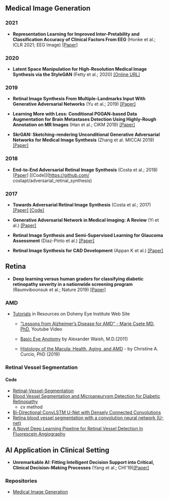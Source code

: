 
## Medical Image Generation

### 2021

* **Representation Learning for Improved Inter-Pretability and Classification Accuracy of Clinical Factors From EEG**  (Honke et al.; ICLR 2021; EEG Image) [[Paper]](https://openreview.net/forum?id=TVjLza1t4hI)

### 2020

* **Latent Space Manipulation for High-Resolution Medical Image Synthesis via the StyleGAN** (Fetty et al.; 2020) [[Online URL]](https://www.sciencedirect.com/science/article/pii/S0939388920300544) 

### 2019

* **Retinal Image Synthesis From Multiple-Landmarks Input With Generative Adversarial Networks**
  (Yu et al.; 2019) [[Paper]](https://biomedical-engineering-online.biomedcentral.com/track/pdf/10.1186/s12938-019-0682-x)

* **Learning More with Less: Conditional PGGAN-based Data Augmentation for Brain Metastases Detection Using Highly-Rough Annotation on MR Images** 
    (Han et al.; CIKM 2019) [[Paper]](https://arxiv.org/abs/1902.09856)

* **SkrGAN: Sketching-rendering Unconditional Generative Adversarial Networks for Medical Image Synthesis** (Zhang et al. MICCAI 2019) [[Paper]](https://arxiv.org/abs/1908.04346)
### 2018

* **End-to-End Adversarial Retinal Image Synthesis** (Costa et al.; 2018) [[Paper]](https://repositorio.inesctec.pt/bitstream/123456789/8302/1/P-00N-22X.pdf) [[Code]](https://github.com/ costapt/adversarial_retinal_synthesis)

### 2017

* **Towards Adversarial Retinal Image Synthesis** (Costa et al.; 2017) [[Paper]](https://arxiv.org/abs/1701.08974) [[Code]](https://github.com/costapt/vess2ret)

* **Generative Adversarial Network in Medical Imaging: A Review** (Yi et al.) [[Paper]](https://arxiv.org/pdf/1809.07294v4.pdf)


* **Retinal Image Synthesis and Semi-Supervised Learning for Glaucoma Assessment** (Diaz-Pinto et al.) [[Paper]](https://www.researchgate.net/publication/331600377_Retinal_Image_Synthesis_and_Semi-Supervised_Learning_for_Glaucoma_Assessment)

* **Retinal Image Synthesis for CAD Development** (Appan K et al.) [[Paper]](http://web2py.iiit.ac.in/research_centres/publications/download/inproceedings.pdf.b0f3d9dec1202f8d.49434941525f323031382e706466.pdf)


## Retina

* **Deep learning versus human graders for classifying diabetic retinopathy severity in a nationwide screening program** (Raumviboonsuk et al.; Nature 2019)
[[Paper]](https://www.nature.com/articles/s41746-019-0099-8)

### AMD

* [Tutorials](https://rimr.doheny.org/resources/tutorials/) in Resources on Doheny Eye Institute Web Site
  * ["Lessons from Alzheimer’s Disease for AMD" - Marie Csete MD, PhD](https://www.youtube.com/watch?v=2Isyo42r5mM&list=PLA9ag88nI9UQ6rcn18sqCnnxOlMMg0lfx&index=2), Youtube Video

  * [Basic Eye Anotomy](http://rimr.doheny.org/wp-content/uploads/sites/2/2016/12/Basic_Eye_Anatomy.mp4) by Alexander Waish, M.D.(2011)

  * [Histology of the Macula: Health, Aging, and AMD](https://www.youtube.com/watch?v=eO6MWyMTcgY&list=PLA9ag88nI9UQ6rcn18sqCnnxOlMMg0lfx&index=3) - by Christine A. Curcio, PhD (2019)

### Retinal Vessel Segmentation

#### Code

* [Retinal-Vessel-Segmentation](https://github.com/zhengyuan-liu/Retinal-Vessel-Segmentation)
* [Blood Vessel Segmentation and Microaneurysm Detection for Diabetic Retinopathy](https://github.com/getsanjeev/retina-features)
  * cv method
* [Bi-Directional ConvLSTM U-Net with Densely Connected Convolutions](https://github.com/rezazad68/BCDU-Net)
* [Retina blood vessel segmentation with a convolution neural network (U-net)](https://github.com/orobix/retina-unet)
* [A Novel Deep Learning Pipeline for Retinal Vessel Detection In Fluorescein Angiography](https://github.com/ShamaLabUR/DeepVesselSeg4FA)



## AI Application in Clinical Setting

* **Unremarkable AI: Fitting Intelligent Decision Support into Critical, Clinical Decision-Making Processes**  (Yang et al.; CHI'19)[[Paper]](https://arxiv.org/abs/1904.09612)

### Repositories

* [Medical Image Generation](https://paperswithcode.com/task/medical-image-generation)